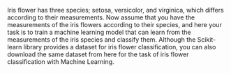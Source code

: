 Iris flower has three species; setosa, versicolor, and virginica, which differs according to their measurements. Now assume that you have the measurements of the iris 
flowers according to their species, and here your task is to train a machine learning model that can learn from the measurements of the iris species and classify them.
Although the Scikit-learn library provides a dataset for iris flower classification, you can also download the same dataset from here for the task of iris flower
classification with Machine Learning.
